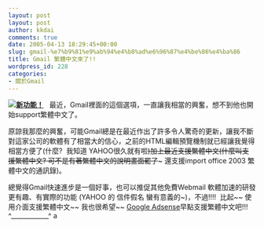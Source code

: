 ```yaml
---
layout: post
layout: post
author: kkdai
comments: true
date: 2005-04-13 18:29:45+00:00
slug: gmail-%e7%b9%81%e9%ab%94%e4%b8%ad%e6%96%87%e4%be%86%e4%ba%86
title: Gmail 繁體中文來了!!
wordpress_id: 228
categories:
- 關於Gmail
---
```


![](http://gmail.google.com/gmail/help/images/logo.gif)[**新功能！**](http://gmail.google.com/gmail/help/intl/zh-TW/whatsnew.html)   最近，Gmail裡面的這個選項，一直讓我相當的興奮，想不到他也開始support繁體中文了。

原諒我那麼的興奮，可能Gmail總是在最近作出了許多令人驚奇的更新，讓我不斷對這家公司的軟體有了相當大的信心，之前的HTML編輯預覽機制就已經讓我覺得相當方便了(什麼?  我知道 YAHOO很久就有啦~~)加上最近支援繁體中文(什麼叫支援繁體中文? 可不是有著繁體中文的說明畫面罷了~~~ 還支援import office 2003 繁體中文的通訊錄)。

總覺得Gmail快速進步是一個好事，也可以推促其他免費Webmail 軟體加速的研發更有趣、有實際的功能 (YAHOO 的 信件假名 蠻有意義的~)，不過!!!!  比起~~ 使用介面支援繁體中文~~ 我也很希望~~ [Google Adsense](https://www.google.com/adsense/r)早點支援繁體中文吧!!!  ^____________^ a 
